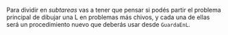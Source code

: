 Para dividir en _subtareas_ vas a tener que pensar si podés partir el problema principal de dibujar una L en problemas más chivos, y cada una de ellas será un procedimiento nuevo que deberás usar desde `GuardaEnL`. 